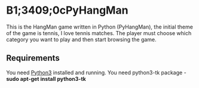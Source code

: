 B1;3409;0cPyHangMan
====

This is the HangMan game written in Python (PyHangMan), the initial theme of the game is tennis, I love tennis matches. The player must choose which category you want to play and then start browsing the game.

Requirements
------------

You need [Python3](https://www.python.org/downloads/) installed and running.
You need python3-tk package -  **sudo apt-get install python3-tk**